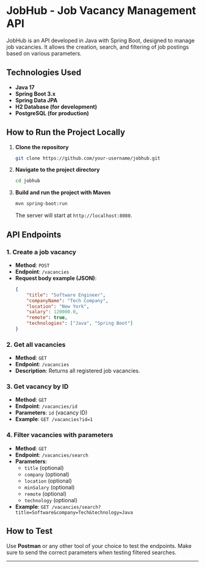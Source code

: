 # JobHub - Job Vacancy Management API

JobHub is an API developed in Java with Spring Boot, designed to manage job vacancies. It allows the creation, search, and filtering of job postings based on various parameters.

## Technologies Used
- **Java 17**
- **Spring Boot 3.x**
- **Spring Data JPA**
- **H2 Database (for development)**
- **PostgreSQL (for production)**

## How to Run the Project Locally

1. **Clone the repository**
    ```bash
    git clone https://github.com/your-username/jobhub.git
    ```

2. **Navigate to the project directory**
    ```bash
    cd jobhub
    ```

3. **Build and run the project with Maven**
    ```bash
    mvn spring-boot:run
    ```

    The server will start at `http://localhost:8080`.

## API Endpoints

### 1. Create a job vacancy
- **Method**: `POST`
- **Endpoint**: `/vacancies`
- **Request body example (JSON)**:
    ```json
    {
        "title": "Software Engineer",
        "companyName": "Tech Company",
        "location": "New York",
        "salary": 120000.0,
        "remote": true,
        "technologies": ["Java", "Spring Boot"]
    }
    ```

### 2. Get all vacancies
- **Method**: `GET`
- **Endpoint**: `/vacancies`
- **Description**: Returns all registered job vacancies.

### 3. Get vacancy by ID
- **Method**: `GET`
- **Endpoint**: `/vacancies/id`
- **Parameters**: `id` (vacancy ID)
- **Example**: `GET /vacancies?id=1`

### 4. Filter vacancies with parameters
- **Method**: `GET`
- **Endpoint**: `/vacancies/search`
- **Parameters**:
  - `title` (optional)
  - `company` (optional)
  - `location` (optional)
  - `minSalary` (optional)
  - `remote` (optional)
  - `technology` (optional)
- **Example**:
`GET /vacancies/search?title=Software&company=Tech&technology=Java`

## How to Test

Use **Postman** or any other tool of your choice to test the endpoints. Make sure to send the correct parameters when testing filtered searches.

---
